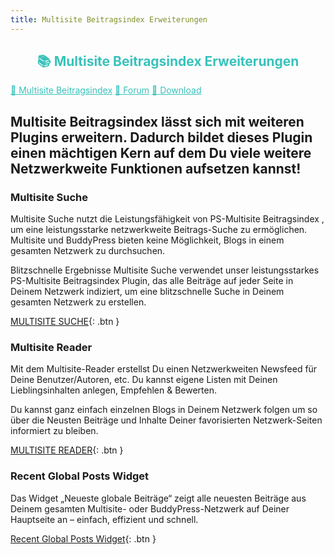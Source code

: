 ```yaml
---
title: Multisite Beitragsindex Erweiterungen
---
```


<link rel="stylesheet" href="assets/style.css">

<h2 align="center" style="color:#38c2bb;">📚 Multisite Beitragsindex Erweiterungen</h2>

<div class="menu">
  <a href="index.html" style="color:#38c2bb;">📖 Multisite Beitragsindex</a> 
  <a href="https://github.com/cp-psource/ps-postindexer/discussions" style="color:#38c2bb;">💬 Forum</a> 
  <a href="https://github.com/cp-psource/ps-postindexer/releases" style="color:#38c2bb;">📝 Download</a>
</div>

## Multisite Beitragsindex lässt sich mit weiteren Plugins erweitern. Dadurch bildet dieses Plugin einen mächtigen Kern auf dem Du viele weitere Netzwerkweite Funktionen aufsetzen kannst!

### Multisite Suche

Multisite Suche nutzt die Leistungsfähigkeit von PS-Multisite Beitragsindex , um eine leistungsstarke netzwerkweite Beitrags-Suche zu ermöglichen.
Multisite und BuddyPress bieten keine Möglichkeit, Blogs in einem gesamten Netzwerk zu durchsuchen.

Blitzschnelle Ergebnisse
Multisite Suche verwendet unser leistungsstarkes PS-Multisite Beitragsindex Plugin, das alle Beiträge auf jeder Seite in Deinem Netzwerk indiziert, 
um eine blitzschnelle Suche in Deinem gesamten Netzwerk zu erstellen.

[MULTISITE SUCHE](https://cp-psource.github.io/global-site-search/){: .btn }

### Multisite Reader

Mit dem Multisite-Reader erstellst Du einen Netzwerkweiten Newsfeed für Deine Benutzer/Autoren, etc. Du kannst eigene Listen mit Deinen Lieblingsinhalten anlegen, Empfehlen & Bewerten.

Du kannst ganz einfach einzelnen Blogs in Deinem Netzwerk folgen um so über die Neusten Beiträge und Inhalte Deiner favorisierten Netzwerk-Seiten informiert zu bleiben.

[MULTISITE READER](https://cp-psource.github.io/msreader/){: .btn }

### Recent Global Posts Widget

Das Widget „Neueste globale Beiträge“ zeigt alle neuesten Beiträge aus Deinem gesamten Multisite- oder BuddyPress-Netzwerk auf Deiner Hauptseite an – einfach, effizient und schnell.

[Recent Global Posts Widget](https://cp-psource.github.io/recent-global-posts-widget/){: .btn }


